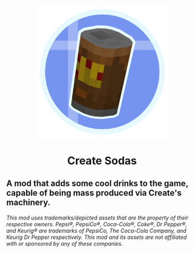 <p align="center">
  <img alt="logo" src="src/main/resources/logofile.png" width="350"></img>
  <h1 align="center">Create Sodas</h1>
</p>

<h2>A mod that adds some cool drinks to the game, capable of being mass produced via Create's machinery.</h2>

<h6>This mod uses trademarks/depicted assets that are the property of their respective owners. Pepsi®, PepsiCo®, Coca-Cola®, Coke®, Dr Pepper®, and Keurig® are trademarks of PepsiCo, The Coca-Cola Company, and Keurig Dr Pepper respectively. This mod and its assets are not affiliated with or sponsored by any of these companies.</h6>
